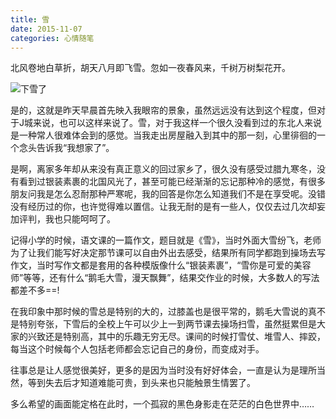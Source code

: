 ```yaml
---
title: 雪
date: 2015-11-07
categories: 心情随笔
---
```


北风卷地白草折，胡天八月即飞雪。忽如一夜春风来，千树万树梨花开。

![下雪了](雪/QQ20151107135838.jpg)

<!--more-->

是的，这就是昨天早晨首先映入我眼帘的景象，虽然远远没有达到这个程度，但对于J城来说，也可以这样来说了。雪，对于我这样一个很久没看到过的东北人来说是一种常人很难体会到的感觉。当我走出房屋融入到其中的那一刻，心里徘徊的一个念头告诉我“我想家了”。

是啊，离家多年却从来没有真正意义的回过家乡了，很久没有感受过腊九寒冬，没有看到过银装素裹的北国风光了，甚至可能已经渐渐的忘记那种冷的感觉，有很多朋友问我是怎么忍耐那种严寒呢，我的回答是你怎么知道我们不是在享受呢。没错没有经历过的你，也许觉得难以置信。让我无耐的是有一些人，仅仅去过几次却妄加评判，我也只能呵呵了。

记得小学的时候，语文课的一篇作文，题目就是《雪》，当时外面大雪纷飞，老师为了让我们能写好决定那节课可以自由外出去感受，结果所有同学都跑到操场去写作文，当时写作文都是套用的各种模版像什么“银装素裹”，“雪你是可爱的美容师”等等，还有什么“鹅毛大雪，漫天飘舞”，结果交作业的时候，大多数人的写法都差不多==!

在我印象中那时候的雪总是特别的大的，过膝盖也是很平常的，鹅毛大雪说的真不是特别夸张，下雪后的全校上午可以少上一到两节课去操场扫雪，虽然挺累但是大家的兴致还是特别高，其中的乐趣无穷无尽。课间的时候打雪仗、堆雪人、摔跤，每当这个时候每个人包括老师都会忘记自己的身份，而变成对手。

往事总是让人感觉很美好，更多的是因为当时没有好好体会，一直是认为是理所当然，等到失去后才知道难能可贵，到头来也只能触景生情罢了。

多么希望的画面能定格在此时，一个孤寂的黑色身影走在茫茫的白色世界中……


